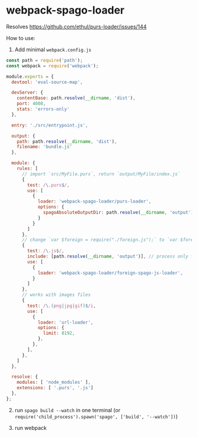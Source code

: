 # webpack-spago-loader

Resolves https://github.com/ethul/purs-loader/issues/144

How to use:

1. Add minimal `webpack.config.js`

```js
const path = require('path');
const webpack = require('webpack');

module.exports = {
  devtool: 'eval-source-map',

  devServer: {
    contentBase: path.resolve(__dirname, 'dist'),
    port: 4008,
    stats: 'errors-only'
  },

  entry: './src/entrypoint.js',

  output: {
    path: path.resolve(__dirname, 'dist'),
    filename: 'bundle.js'
  },

  module: {
    rules: [
      // import `src/MyFile.purs`, return `output/MyFile/index.js`
      {
        test: /\.purs$/,
        use: [
          {
            loader: 'webpack-spago-loader/purs-loader',
            options: {
              spagoAbsoluteOutputDir: path.resolve(__dirname, 'output'),
            }
          }
        ]
      },
      // change `var $foreign = require("./foreign.js");` to `var $foreign = require("src/MyFile/index.js");`
      {
        test: /\.js$/,
        include: [path.resolve(__dirname, 'output')], // process only files from `spago output`
        use: [
          {
            loader: 'webpack-spago-loader/foreign-spago-js-loader',
          }
        ]
      },
      // works with images files
      {
        test: /\.(png|jpg|gif)$/i,
        use: [
          {
            loader: 'url-loader',
            options: {
              limit: 8192,
            },
          },
        ],
      },
    ]
  },

  resolve: {
    modules: [ 'node_modules' ],
    extensions: [ '.purs', '.js']
  },
};
```

2. run `spago build --watch` in one terminal (or `require('child_process').spawn('spago', ['build', '--watch'])`)

3. run webpack
